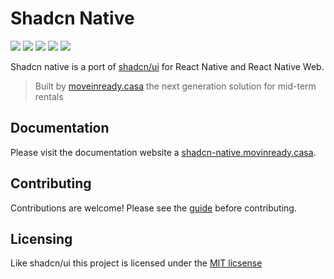 # Shadcn Native

<img src="https://img.shields.io/badge/Expo-1B1F23" />
<img src="https://img.shields.io/badge/React_Native-20232A" />
<img src="https://img.shields.io/badge/iOS-000000" />
<img src="https://img.shields.io/badge/Android-3DDC84" />
<img src="https://img.shields.io/badge/MIT-green" />

Shadcn native is a port of [shadcn/ui](https://github.com/shadcn-ui/ui) for React Native and React Native Web.

> Built by [moveinready.casa](https://www.moveinready.casa/) the next generation solution for mid-term rentals

## Documentation

Please visit the documentation website a [shadcn-native.movinready.casa](https://www.shadcn-native.moveinready.casa).

## Contributing

Contributions are welcome! Please see the [guide](/CONTRIBUTING.md) before contributing.

## Licensing

Like shadcn/ui this project is licensed under the [MIT licsense](/LICENSE)
